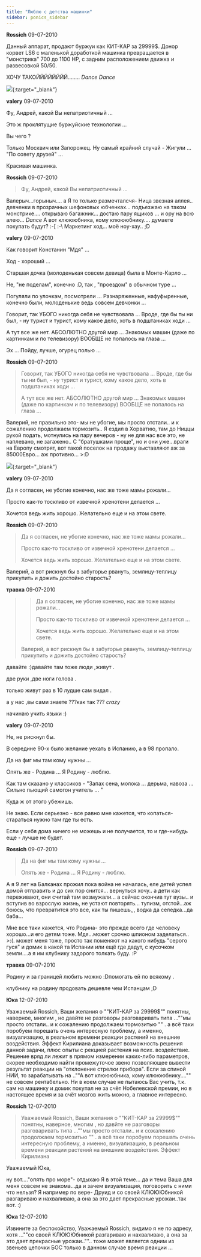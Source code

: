 ```yaml
---
title: "Люблю с детства машинки"
sidebar: ponics_sidebar
---
```


**Rossich** 09-07-2010

Данный аппарат, продают буржуи как КИТ-КАР за 29999$. Донор корвет LS6 с маленькой доработкой машинка превращается в "монстрика" 700 до 1100 НР, с задним расположением движка и развесовкой 50/50.

ХОЧУ ТАКОЙЙЙЙЙЙЙЙ........ *Dance* *Dance*

[![](http://s1.postimage.org/NzmIJ.jpg)](http://s1.postimage.org/NzmIJ.jpg){:target="_blank"}


**valery** 09-07-2010

Фу, Андрей, какой Вы непатриотичный ...

Это ж проклятущие буржуйские технологии ...

Вы чего ?

Только Москвич или Запорожец. Ну самый крайний случай - Жигули ... "По совету друзей" ...

Красивая машинка.


**Rossich** 09-07-2010

> Фу, Андрей, какой Вы непатриотичный ...

Валерыч...горыныч.... а Я то только размечталсчя- Ница звезная аллея.. девченки в прозрачных шефоновых юбченках... подъезжаю на таком монстрике.... открываю багажник... достаю пару ящиков ... и ору на всю алею... *Dance* А вот клюююбника, кому клюююбнику.... думаете покупать будут? :-[ :-\ Маркетинг ход... моё ноу-хау.. ;D


**valery** 09-07-2010

Как говорит Констанин "Мдя" ...

Ход - хороший ...

Старшая дочка (молоденькая совсем девица) была в Монте-Карло ...

Не, "не поделам", конечно :D, так , "проездом" в обычном туре ...

Погуляли по улочкам, посмотрели ... Разнаряженные, нафуфыренные, конечно были, молоденькие ведь совсем девчонки ...

Говорит, так УБОГО никогда себя не чувствовала ... Вроде, где бы ты ни был, - ну турист и турист, кому какое дело, хоть в подштаниках ходи ...

А тут все же нет. АБСОЛЮТНО другой мир ... Знакомых машин (даже по картинкам и по телевизору) ВООБЩЕ не попалось на глаза ...

Эх ... Пойду, лучше, огурец полью ...


**Rossich** 09-07-2010

> Говорит, так УБОГО никогда себя не чувствовала ... Вроде, где бы ты ни был, - ну турист и турист, кому какое дело, хоть в подштаниках ходи ...
> 
> А тут все же нет. АБСОЛЮТНО другой мир ... Знакомых машин (даже по картинкам и по телевизору) ВООБЩЕ не попалось на глаза ...

Валерий, не правильно это- мы не убогие, мы просто отстали.. и к сожалению продолжаем тормозить.. Я ездил в Хорватию, там до Ниццы рукой подать, мотнулись на пару вечеров - ну не для нас все это, не наплевано, не загажено.. С "братушками проще", но и они уже...враги на Европу смотрят, вот такой поселок на продажу выставляют аж за 85000Евро... аж противно... &gt;:D

[![](/attachimages/2466_domik.png)](https://t.me/ponics_ru_files/4222){:target="_blank"}

**valery** 09-07-2010

Да я согласен, не убогие конечно, нас же тоже мамы рожали...

Просто как-то тоскливо от извечной хренотени делается ...

Хочется ведь жить хорошо. Желательно еще и на этом свете.


**Rossich** 09-07-2010

> Да я согласен, не убогие конечно, нас же тоже мамы рожали...
> 
> Просто как-то тоскливо от извечной хренотени делается ...
> 
> Хочется ведь жить хорошо. Желательно еще и на этом свете.

Валерий, а вот рискнул бы в забугорье рвануть, землицу-теплицу прикупить и дожить достойно старость?


**травка** 09-07-2010

> > Да я согласен, не убогие конечно, нас же тоже мамы рожали...
> > 
> > Просто как-то тоскливо от извечной хренотени делается ...
> > 
> > Хочется ведь жить хорошо. Желательно еще и на этом свете.
> 
> 
> 
> Валерий, а вот рискнул бы в забугорье рвануть, землицу-теплицу прикупить и дожить достойно старость?

давайте :)давайте там тоже люди ,живут .

две руки ,две ноги голова .

только живут раз в 10 лудше сам видал .

а у нас ,вы сами знаете ???как так ??? *crazy*

начинаю учить языки :)


**valery** 09-07-2010

Не, не рискнул бы.

В середине 90-х было желание уехать в Испанию, а в 98 пропало.

Да на фиг мы там кому нужны ...

Опять же - Родина ... Я Родину - люблю.

Как там сказано у классиков - "Запах сена, молока ... дерьма, навоза ... Сильно пьющий самогон учитель ... "

Куда ж от этого убежишь.

Не знаю. Если серьезно - все равно мне кажется, что копаться-стараться нужно там где ты есть. 

Если у себя дома ничего не можешь и не получается, то и где-нибудь еще - лучше не будет.


**Rossich** 09-07-2010

> Да на фиг мы там кому нужны ...
> 
> Опять же - Родина ... Я Родину - люблю.

А я 9 лет на Балканах прожил пока война не началась, еле детей успел домой отправить и до сих пор снится... вернуться хочу.. а дети как переживают, они считай там возмужали... а сейчас окончив тут вузы.. и вступив во взрослую жизнь, не устают повторять... тупизм, отстой...аж боюсь, что превратится это все, как ты пишешь,,, водка да селедка...да баба...

Мне все таки кажется, что Родина- это прежде всего где человеку хорошо...и его детям тоже. Мдя...может срочно шпионом заделаться.. &gt;:(. может меня тоже, просто так поменяют на какого нибудь "серого гуся" и домик в какой та Испании или ещё где дадут, с кусочком земли....а я им клубнику задорого толкать буду. :P


**травка** 09-07-2010

Родину и за границей любить можно :Dпомогать ей по всякому .

клубнику на родину продовать дешевле чем Испанцам ;D


**Юка** 12-07-2010

 Уважаемый Rossich, Ваши желания о ""КИТ-КАР за 29999$"" понятны, наверное, многим , но давйте не разговоры разговаривать типа ...""мы просто отстали.. и к сожалению продолжаем тормозитью "" . а всё таки поробуем порешать очень интересную проблему, а именно, визуализацию, в реальном времени реакции растений на внешние воздействия. Эффект Кирилиана доказывает возможность решения данной задачи, плюс опыты с рекцией растения на псих. воздействие. Решение вряд ли лежит в прямом измерении каких-либо параметров, скорее необходимо найти промежуточое звено позволяющее вывести результат реакции на "отклонение стрелки прибора". Если за спиной НИИ, то зарабатывать на ..""А вот клюююбника, кому клюююбнику...."" не совсем рентабельно. Ни в коем случае не пытаюсь Вас учить, т.к. сам на машинку и домик покупал не за счёт Нобелевской премии, но в настоящее время и за счёт мозгов жить можно, а главное интересно.


**Rossich** 12-07-2010

> Уважаемый Rossich, Ваши желания о ""КИТ-КАР за 29999$"" понятны, наверное, многим , но давйте не разговоры разговаривать типа ...""мы просто отстали.. и к сожалению продолжаем тормозитью "" . а всё таки поробуем порешать очень интересную проблему, а именно, визуализацию, в реальном времени реакции растений на внешние воздействия. Эффект Кирилиана 

Уважаемый Юка,

ну вот...."опять про море"- отдыхаю Я в этой теме... да и тема Ваша для меня совсем не знакома...да и зачем визуализация, поговорить с ними что нельзя? Я например по вере- Друид и со своей КЛЮЮЮбникой разгариваю и нахваливаю, а она за это дает прекрасные урожаи..так вот. :)


**Юка** 12-07-2010

 Извините за беспокойство, Уважаемый Rossich, видимо я не по адресу, хотя ...""со своей КЛЮЮЮбникой разгариваю и нахваливаю, а она за это дает прекрасные урожаи.."".. тоже может является одним из звеньев цепочки БОС только в данном случае время реакции ...


